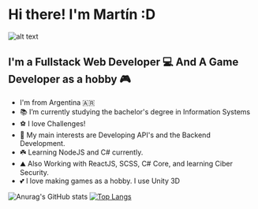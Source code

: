 # Hi there! I'm Martín :D
![alt text](https://31.media.tumblr.com/11ebcfd6f503c64033dd3b47dd77efd6/tumblr_mt0hkh9Bsu1rzek2wo1_1280.gif)

## I'm a Fullstack Web Developer 💻 And A Game Developer as a hobby 🎮 

- I'm from Argentina 🇦🇷
- 📚 I’m currently studying the bachelor's degree in Information Systems
- ⚽ I love Challenges!
- 🔬 My main interests are Developing API's and the Backend Development.
- ☘️ Learning NodeJS and C# currently.
- ⛰️ Also Working with ReactJS, SCSS, C# Core, and learning Ciber Security.
- 💕 I love making games as a hobby. I use Unity 3D

![Anurag's GitHub stats](https://github-readme-stats.vercel.app/api?username=martincout&show_icons=true&theme=gruvbox)
[![Top Langs](https://github-readme-stats.vercel.app/api/top-langs/?username=martincout&show_icons=true&theme=gruvbox)](https://github.com/anuraghazra/github-readme-stats)

